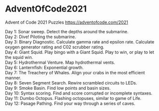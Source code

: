 # AdventOfCode2021
Advent of Code 2021 Puzzles
https://adventofcode.com/2021

Day 1: Sonar sweep.  Detect the depths around the submarine.  
Day 2: Dive!  Piloting the submarine.  
Day 3: Binary Diagnostic. Calculate gamma rate and epsilon rate.  Calculate oxygen generator rating and C02 scrubber rating.  
Day 4: Giant Squid.  Play bingo with a Giant Squid.  Play to win, or play to let the squid win.  
Day 5: Hydrothermal Venture.  Map hydrothermal vents.  
Day 6: Lanternfish: Exponential growth.  
Day 7: The Treachery of Whales.  Align your crabs in the most efficient manner.  
Day 8: Seven Segment Search.  Rewire scrambled circuits to LEDs.  
Day 9: Smoke Basin.  Find low points and basin sizes.  
Day 10: Syntax scoring.  Find and score corrupted or incomplete syntaxes.  
Day 11: Dumbo Octopus.  Flashing octopuses, similar to game of Life.  
Day 12: Pasage Pathing.  Find your way through a series of caves.  
